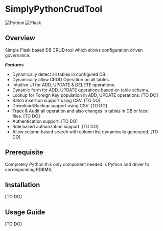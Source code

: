 # SimplyPythonCrudTool

![Python](https://img.shields.io/badge/language-Python-brightgreen.svg)
![Flask](https://img.shields.io/badge/framework-Flask-brightgreen.svg)


## Overview

Simple Flask based DB CRUD tool which allows configuration driven governance. 

***Features***

- Dynamically detect all tables in configured DB.
- Dynamically allow CRUD Operation on all tables.
- Intuitive UI for ADD, UPDATE & DELETE operations.
- Dynamic form for ADD, UPDATE operations based on table schema.
- Lookup for Foreign Key population in ADD, UPDATE operations. [TO DO]
- Batch insertion support using CSV. [TO DO]
- Download/Backup support using CSV. [TO DO]
- Track & Audit all operation and also changes in tables in DB or local files. [TO DO]
- Authentication support. [TO DO]
- Role based authorization support. [TO DO]
- Allow column based search with column list dynamically generated. [TO DO]


## Prerequisite

Completely Python this only component needed is Python and driver to corresponding RDBMS.


## Installation

[TO DO]

## Usage Guide

[TO DO]




